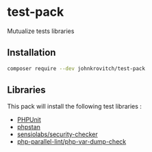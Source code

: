 # test-pack
Mutualize tests libraries


## Installation
```bash
composer require --dev johnkrovitch/test-pack
```

## Libraries

This pack will install the following test libraries :

- [PHPUnit](https://github.com/sebastianbergmann/phpunit)
- [phpstan](https://github.com/phpstan/phpstan)
- [sensiolabs/security-checker](https://github.com/sensiolabs/security-checker)
- [php-parallel-lint/php-var-dump-check](https://github.com/php-parallel-lint/php-var-dump-check)
